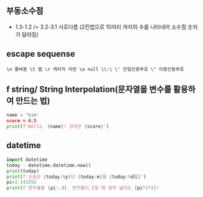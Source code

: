## 부동소수점
- 1.3-1.2 /= 3.2-3.1 서로다름 (2진법으로 10자리 까지의 수를 나타내어 소수점 숫자가 달라짐)
## escape sequense
`\n 줄바꿈 \t 탭 \r 캐리지 리턴 \o null \\:\ \' 단일인용부호 \" 이중인용부호`
## f string/ String Interpolation(문자열을 변수를 활용하여 만드는 법)
``` python
name = "kim'
score = 4.5
print(f'Hello, {name}! 성적은 {score}')
```
## datetime
``` python
import datetime
today - datetime.datetime.now()
print(today)
print(f'오늘은 {today:%y}년 {today:m}월 {today:%d일}')
pi=3.141592
print(f'원주율을 {pi:.3}, 반지름이 2일 때 원의 넓이는 {pi*2*2})
```